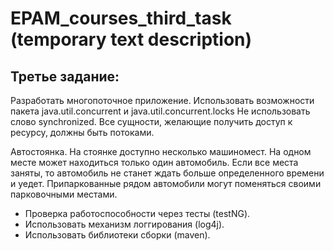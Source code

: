 # EPAM_courses_third_task (temporary text description)

## Третье задание:
Разработать многопоточное приложение.
Использовать возможности пакета java.util.concurrent и java.util.concurrent.locks
Не использовать слово synchronized.
Все сущности, желающие получить доступ к ресурсу, должны быть потоками.

Автостоянка. На стоянке доступно несколько машиномест. На одном месте может находиться только один автомобиль. Если все места заняты, то автомобиль не станет ждать больше определенного времени и уедет. Припаркованные рядом автомобили могут поменяться своими парковочными местами.

- Проверка работоспособности через тесты (testNG).
- Использовать механизм логгирования (log4j).
- Использовать библиотеки сборки (maven).
